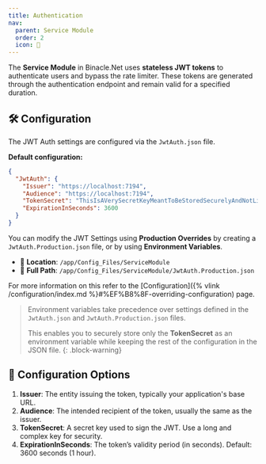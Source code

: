 ```yaml
---
title: Authentication
nav:
  parent: Service Module
  order: 2
  icon: 🔐
---
```


The **Service Module** in Binacle.Net uses **stateless JWT tokens** to authenticate users and bypass the rate limiter. These tokens are generated through the authentication endpoint and remain valid for a specified duration.


## 🛠️ Configuration
The JWT Auth settings are configured via the `JwtAuth.json` file.

**Default configuration:**
```json
{
  "JwtAuth": {
    "Issuer": "https://localhost:7194",
    "Audience": "https://localhost:7194",
    "TokenSecret": "ThisIsAVerySecretKeyMeantToBeStoredSecurelyAndNotLikeThisSoPleaseChangeIt",
    "ExpirationInSeconds": 3600
  }
}
```

You can modify the JWT Settings using **Production Overrides** by creating a `JwtAuth.Production.json` file, or by using **Environment Variables**.
- 📁 **Location**: `/app/Config_Files/ServiceModule`
- 📌 **Full Path**: `/app/Config_Files/ServiceModule/JwtAuth.Production.json`

For more information on this refer to the [Configuration]({% vlink /configuration/index.md %}#%EF%B8%8F-overriding-configuration) page.

> Environment variables take precedence over settings defined in the `JwtAuth.json` and `JwtAuth.Production.json` files.
>
> This enables you to securely store only the **TokenSecret** as an environment variable while keeping the rest of the configuration in the JSON file.
{: .block-warning}


## 🔧 Configuration Options
1. **Issuer**: The entity issuing the token, typically your application's base URL.
2. **Audience**: The intended recipient of the token, usually the same as the issuer.
3. **TokenSecret**: A secret key used to sign the JWT. Use a long and complex key for security.
4. **ExpirationInSeconds**: The token’s validity period (in seconds). Default: 3600 seconds (1 hour).


